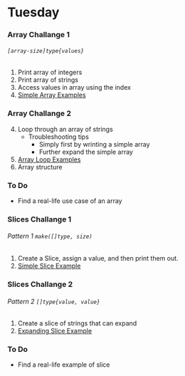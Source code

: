     
# Tuesday

### Array Challange 1

###### `[array-size]type{values}`

1. Print array of integers
2. Print array of strings 
3. Access values in array using the index
4. [Simple Array Examples](../arrays/simple_array.go)

### Array Challange 2

4. Loop through an array of strings 
	* Troubleshooting tips 
		* Simply first by wrinting a simple array
		* Further expand the simple array
5. [Array Loop Examples](../arrays/loop_thru_array.go)
6. Array structure 

### To Do 

* Find a real-life use case of an array
    
### Slices Challange 1

###### Pattern 1 `make([]type, size)`

1. Create a Slice, assign a value, and then print them out. 
2. [Simple Slice Example](../slices/slice.go)

### Slices Challange 2

###### Pattern 2 `[]type{value, value}`

1. Create a slice of strings that can expand
2. [Expanding Slice Example](../slices/slice_is_elastic.go)

### To Do 

* Find a real-life example of slice 




